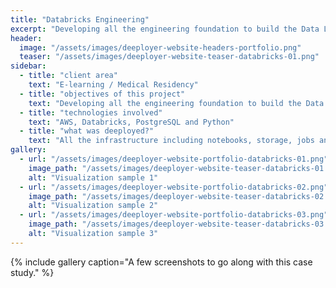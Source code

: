 ```yaml
---
title: "Databricks Engineering"
excerpt: "Developing all the engineering foundation to build the Data Lake ecosystem needed to work with the data sources and visualizations."
header:
  image: "/assets/images/deeployer-website-headers-portfolio.png"
  teaser: "/assets/images/deeployer-website-teaser-databricks-01.png"
sidebar:
  - title: "client area"
    text: "E-learning / Medical Residency"
  - title: "objectives of this project"
    text: "Developing all the engineering foundation to build the Data Lake ecosystem needed to work with the data sources and visualizations. In addition, configuring all the clusters following best practices to ensure the best performance and availability."
  - title: "technologies involved"
    text: "AWS, Databricks, PostgreSQL and Python"
  - title: "what was deeployed?"
    text: "All the infrastructure including notebooks, storage, jobs and clusters configuration to build the Data Lake ecosystem."
gallery:
  - url: "/assets/images/deeployer-website-portfolio-databricks-01.png"
    image_path: "/assets/images/deeployer-website-teaser-databricks-01.png"
    alt: "Visualization sample 1"
  - url: "/assets/images/deeployer-website-portfolio-databricks-02.png"
    image_path: "/assets/images/deeployer-website-teaser-databricks-02.png"
    alt: "Visualization sample 2"
  - url: "/assets/images/deeployer-website-portfolio-databricks-03.png"
    image_path: "/assets/images/deeployer-website-teaser-databricks-03.png"
    alt: "Visualization sample 3"
---
```


{% include gallery caption="A few screenshots to go along with this case study." %}
